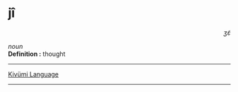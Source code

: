 
# jî

<div align="right"><i>ʒɛ̃</i></div>

*noun*  
**Definition :** thought  

---

[Kivümi Language](../README.md)

---
